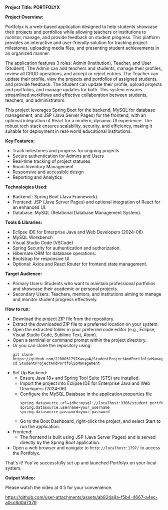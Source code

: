 **Project Title: PORTFOLYX**

**Project Overview:**

Portfolyx is a web-based application designed to help students showcase their projects and portfolios while allowing teachers or institutions to monitor, manage, and provide feedback on student progress. This platform provides an interactive and user-friendly solution for tracking project milestones, uploading media files, and presenting student achievements in an organized manner.

The application features 3 roles: Admin (Institution), Teacher, and User (Student). The Admin can add teachers and students, manage their profiles, review all CRUD operations, and accept or reject entries. The Teacher can update their profile, view the projects and portfolios of assigned students, and provide feedback. The Student can update their profile, upload projects and portfolios, and manage updates for both. This system ensures streamlined workflows and effective collaboration between students, teachers, and administrators.

This project leverages Spring Boot for the backend, MySQL for database management, and JSP (Java Server Pages) for the frontend, with an optional integration of React for a modern, dynamic UI experience. The robust tech stack ensures scalability, security, and efficiency, making it suitable for deployment in real-world educational institutions.

**Key Features:**

- Track milestones and progress for ongoing projects
- Secure authentication for Admins and Users
- Real-time tracking of project statuses
- Room Inventory Management
- Responsive and accessible design
- Reporting and Analytics

**Technologies Used:**

* Backend : Spring Boot (Java Framework).
* Frontend: JSP (Java Server Pages) and optional integration of React for an enhanced UI.
* Database: MySQL (Relational Database Management System).

**Tools & Libraries:**

* Eclipse IDE for Enterprise Java and Web Developers (2024-06)
* MySQL Workbench
* Visual Studio Code (VSCode) 
* Spring Security for authentication and authorization.
* Hibernate ORM for database operations.
* Bootstrap for responsive UI.
* Optional: Axios and React Router for frontend state management.

**Target Audience:**

- Primary Users: Students who want to maintain professional portfolios and showcase their academic or personal projects.
- Secondary Users: Teachers, mentors, and institutions aiming to manage and monitor student progress effectively.

**How to run:**

- Download the project ZIP file from the repository.
- Extract the downloaded ZIP file to a preferred location on your system.
- Open the extracted folder in your preferred code editor (e.g., Eclipse, Visual Studio Code, Sublime Text, Atom).
- Open a terminal or command prompt within the project directory.
- Or you can clone the repository using:
     ```
     git clone https://github.com/2200031797KavyaA/StudentProjectAndPortfolioManagement.git
     cd StudentProjectAndPortfolioManagement
     ```
- Set Up Backend:
  - Ensure Java 18+ and Spring Tool Suite (STS) are installed.
  - Import the project into Eclipse IDE for Enterprise Java and Web Developers (2024-06).
  - Configure the MySQL Database in the application.properties file
    ```
    spring.datasource.url=jdbc:mysql://localhost:3306/student_portfolio
    spring.datasource.username=your_username
    spring.datasource.password=your_password
    ```
  - Go to the Boot Dashboard, right-click the project, and select Start to run the application.
- Frontend:
  - The frontend is built using JSP (Java Server Pages) and is served directly by the Spring Boot application.
- Open a web browser and navigate to `http://localhost:1797/` to access the Portfolyx.

That's it! You've successfully set up and launched Portfolyx on your local system.

**Output Video:**

Please watch the video at 0.5 for your convenience.

https://github.com/user-attachments/assets/ab824a9a-f5b4-4667-a4ec-a0cc6d0d7379
